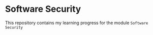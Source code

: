 # Software Security
This repository contains my learning progress for the module `Software Security`
